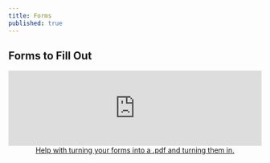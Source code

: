```yaml
---
title: Forms
published: true
---
```

## Forms to Fill Out

<a name="forms" /> <!-- This is here if you need it. -->
<div class="iframe-doc">
<iframe src="https://drive.google.com/a/fpsct.org/file/d/0B73oD9WuzOePYVlxaWNBc0Q3NW8/preview" width="100%" frameborder="0"></iframe>
</div>
<div width="100%" style="text-align:center;">
<a href="{{ site.url }}/members/#form-help" target="_blank">Help with turning your forms into a .pdf and turning them in.</a>
</div>
